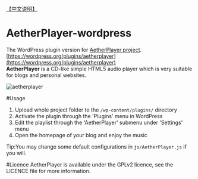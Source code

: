 [【中文说明】](https://github.com/peinhu/AetherPlayer-wordpress/wiki)
# AetherPlayer-wordpress
The WordPress plugin version for [AetherPlayer project](https://github.com/peinhu/AetherPlayer). [https://wordpress.org/plugins/aetherplayer](https://wordpress.org/plugins/aetherplayer)    
**AetherPlayer** is a CD-like simple HTML5 audio player which is very suitable for blogs and personal websites.  
  
![aetherplayer](http://2ndrenais.com/aetherplayer.png)   

#Usage
1. Upload whole project folder to the `/wp-content/plugins/` directory
2. Activate the plugin through the 'Plugins' menu in WordPress
3. Edit the playlist through the 'AetherPlayer' submenu under 'Settings' menu
4. Open the homepage of your blog and enjoy the music  

Tip:You may change some default configurations in `js/AetherPlayer.js` if you will.

#Licence
AetherPlayer is available under the GPLv2 licence, see the LICENCE file for more information.
